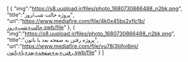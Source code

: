 [
{
    "img":"https://s8.uupload.ir/files/photo_1680730866488_n2bk.png",
    "title":"پروژه حالت شب/روز",
    "url":"https://www.mediafire.com/file/4k0x45bx2xflc1b/حالت+شب+روز.swb/file"
},
{
    "img":"https://s8.uupload.ir/files/photo_1680730866488_n2bk.png",
    "title":"پروژه رفتن به صفحه بعد با باتون",
    "url":"https://www.mediafire.com/file/vu78j3ljjfoj6mj/رفتن+به+صفحه+بعد+با+باتون.swb/file"
}
]
